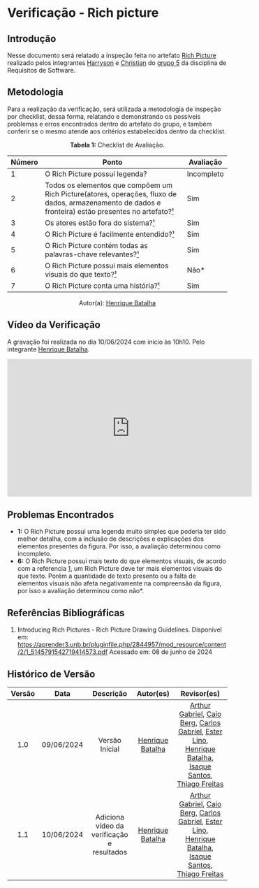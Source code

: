 # Verificação - Rich picture

## Introdução

Nesse documento será relatado a inspeção feita no artefato [Rich Picture](https://requisitos-de-software.github.io/2024.1-Sinesp_Cidadao/Planejamento/Rich_pictures/) realizado pelos integrantes [Harryson](https://github.com/harry-cmartin) e [Christian](https://github.com/crstyhs) do [grupo 5](https://github.com/Requisitos-de-Software/2024.1-Sinesp_Cidadao) da disciplina de Requisitos de Software.

## Metodologia

Para a realização da verificação, será utilizada a metodologia de inspeção por checklist, dessa forma, relatando e demonstrando os possíveis problemas e erros encontrados dentro do artefato do grupo, e também conferir se o mesmo atende aos critérios estabelecidos dentro da checklist.


<font><p style="text-align: center">**Tabela 1:** Checklist de Avaliação.</p></font>

| Número | Ponto | Avaliação |
| ------------- | ------------- | ------------- |
| 1 | O Rich Picture possui legenda? | Incompleto |
| 2 | Todos os elementos que compõem um Rich Picture(atores, operações, fluxo de dados, armazenamento de dados e fronteira) estão presentes no artefato?[¹](#ref1) | Sim |
| 3 | Os atores estão fora do sistema?[¹](#ref1) | Sim | 
| 4 | O Rich Picture é facilmente entendido?[¹](#ref1) | Sim |
| 5 | O Rich Picture contém todas as palavras-chave relevantes?[¹](#ref1) | Sim |
| 6 | O Rich Picture possui mais elementos visuais do que texto?[¹](#ref1) | Não* |
| 7 | O Rich Picture conta uma história?[¹](#ref1) | Sim |
<div align="center">Autor(a): <a href="https://github.com/HeBatalha">Henrique Batalha</a></div>

## Vídeo da Verificação

A gravação foi realizada no dia 10/06/2024 com inicio às 10h10. Pelo integrante <a href="https://github.com/HeBatalha">Henrique Batalha</a>.

<iframe width="560" height="315" src="https://www.youtube.com/embed/cRn7O2ox300?si=VF_-lIR1sbbX7xUL" title="YouTube video player" frameborder="0" allow="accelerometer; autoplay; clipboard-write; encrypted-media; gyroscope; picture-in-picture; web-share" referrerpolicy="strict-origin-when-cross-origin" allowfullscreen></iframe>

## Problemas Encontrados

- **1:** O Rich Picture possui uma legenda muito simples que poderia ter sido melhor detalha, com a inclusão de descrições e explicações dos elementos presentes da figura. Por isso, a avaliação determinou como incompleto.
- **6:** O Rich Picture possui mais texto do que elementos visuais, de acordo com a referencia [1](#ref1), um Rich Picture deve ter mais elementos visuais do que texto. Porém a quantidade de texto presento ou a falta de elementos visuais não afeta negativamente na compreensão da figura, por isso a avaliação determinou como não*.

## Referências Bibliográficas

<a id="ref1"></a>

1. Introducing Rich Pictures - Rich Picture Drawing Guidelines. Disponível em: https://aprender3.unb.br/pluginfile.php/2844957/mod_resource/content/2/1_5145791542719414573.pdf Acessado em: 08 de junho de 2024


## Histórico de Versão

| Versão |    Data    |                      Descrição                      |      Autor(es)      | Revisor(es)  |
| :----: | :--------: | :-------------------------------------------------: | :-----------------: | :----------: |
|  1.0   | 09/06/2024 | Versão Inicial | [Henrique Batalha](https://github.com/HeBatalha) |  [Arthur Gabriel](https://github.com/ArthurGabrieel), [Caio Berg](https://github.com/Caio-bergbjj), [Carlos Gabriel](https://github.com/TheCarlosRamos), [Ester Lino](https://github.com/esteerlino), [Henrique Batalha](https://github.com/HeBatalha), [Isaque Santos](https://github.com/IsaqueSH), [Thiago Freitas](https://github.com/thiagorfreitas) |
|  1.1   | 10/06/2024 | Adiciona vídeo da verificação e resultados | [Henrique Batalha](https://github.com/HeBatalha) |  [Arthur Gabriel](https://github.com/ArthurGabrieel), [Caio Berg](https://github.com/Caio-bergbjj), [Carlos Gabriel](https://github.com/TheCarlosRamos), [Ester Lino](https://github.com/esteerlino), [Henrique Batalha](https://github.com/HeBatalha), [Isaque Santos](https://github.com/IsaqueSH), [Thiago Freitas](https://github.com/thiagorfreitas) |

